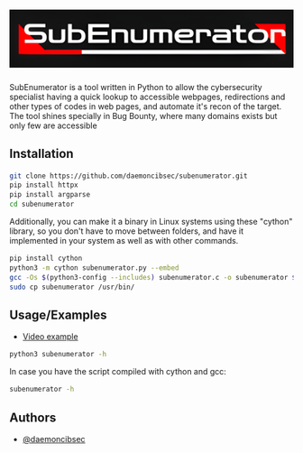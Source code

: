 <h1 align="center">
  <img src="https://github.com/daemoncibsec/subenumerator/blob/main/subenumerator-logo.png" alt="subenumerator" width="1000px">
  <br>
</h1>

SubEnumerator is a tool written in Python to allow the cybersecurity specialist having a quick lookup to accessible webpages, redirections and other types of codes in web pages, and automate it's recon of the target. The tool shines specially in Bug Bounty, where many domains exists but only few are accessible

## Installation

```bash
git clone https://github.com/daemoncibsec/subenumerator.git
pip install httpx
pip install argparse
cd subenumerator
```

Additionally, you can make it a binary in Linux systems using these "cython" library, so you don't have to move between folders, and have it implemented in your system as well as with other commands.

```bash
pip install cython
python3 -m cython subenumerator.py --embed
gcc -Os $(python3-config --includes) subenumerator.c -o subenumerator $(python3-config --ldflags --embed)
sudo cp subenumerator /usr/bin/
```
## Usage/Examples

- [Video example](https://www.instagram.com/reel/DH9HUYUOoHo/?utm_source=ig_web_copy_link&igsh=MzRlODBiNWFlZA==)

```bash
python3 subenumerator -h
```

In case you have the script compiled with cython and gcc:

```bash
subenumerator -h
```
## Authors

- [@daemoncibsec](https://www.github.com/daemoncibsec)

